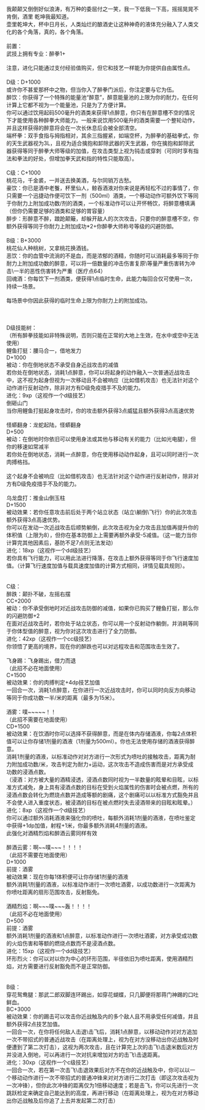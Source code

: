 <title>醉拳大师</title>
<meta name="GENERATOR" content="WinCHM">
<meta http-equiv="Content-Type" content="text/html; charset=gb2312">
<br>我颠颠又倒倒好似浪涛，有万种的委屈付之一笑，我一下低我一下高，摇摇晃晃不肯倒，酒里
乾坤我最知道。
<br>壶里乾坤大，杯中日月长，人类灿烂的酿酒史让这种神奇的液体充分融入了人类文化的各个角落，真的，各个角落。
<br>
<br>前置：
<br>武技上拥有专业：醉拳1+
<br>
<br>注意，进化只能通过支付经验值购买，但它和技艺一样能为你提供自由属性点。
<br>
<br>D级：D+1000
<br>或许你不甚爱那杯中之物，但当你入了醉拳门派后，你注定要与它为伍。
<br>醉饮：你获得了一个特殊的能量池“醉意”，醉意能量池的上限为你的耐力，在任何计算上它都不视为一个能量池，只是为了方便计算。
<br>你可以通过饮用起码500毫升的酒类来获得1点醉意，你只有在醉意槽不空的情况下才能使用各种醉拳大师能力。一般来说饮用500毫升的酒类需要一个整轮动作，并且这样获得的醉意将会在一次长休息后会被全部清空。
<br>端杯拳：双手食指与拇指相对，其余三指握紧，如端空杯，为醉拳的基础拳式，你的天生武器视为3L，且视为适合擒抱和卸除武器的天生武器，你在擒抱和卸除武器获得等同于醉拳大师等级的加值，在攻击类型上视为钝击或穿刺（可同时享有指法和拳法的好处，但增加拳天武和指的特性只能取高）。
<br>
<br>C级：C+1000
<br>桃花马，千金裘，一并送去换美酒，与尔同销万古愁。
<br>豪饮：你已是酒中老餮，杯里仙人，鲸吞酒液对你来说是再轻松不过的事情了，你只需要一个迅捷动作便可饮下一剂（500ml）酒类，一个移动动作可额外饮下等同于你耐力上附加成功数/剂的酒类，一个标准动作可以让开怀畅饮，将醉意槽填满（但你仍需要足够的酒类和足够的胃容量）
<br>醉步：形醉意不醉，踉跄颠簸，却躲开敌人的次次攻击，只要你的醉意槽不空，你额外获得等同于你耐力上附加成功*2+你醉拳大师称号等级的闪避防御。
<br>
<br>B级：B+3000
<br>桃花仙人种桃树，又拿桃花换酒钱。
<br>恶饮：你的血管中流淌的不是血，而是浓郁的酒精，你随时可以消耗最多等同于你耐力上附加成功数的醉意，可以将一倍数量的冲击伤害复原\等量严重伤害转为冲击\一半的恶性伤害转为严重（医疗点64）
<br>回魂酒：你每饮下一剂酒类，便获得1点临时生命，此能力每回合仅可使用一次，持续一场景。
<br>
<br>每场景中你因此获得的临时生命上限为你耐力上的附加成功。
<br>
<br>
<br>
<br>D级技能树：
<br>（所有醉拳技能如非特殊说明，否则只能在正常的大地上生效，在水中或空中无法使用）
<br>鲤鱼打挺：腰马合一，借地发力
<br>D+1000
<br>被动：你在倒地状态不承受自身近战攻击的减值
<br>若你处在倒地状态，消耗1点醉意，你可以将起身的动作融入一次普通近战攻击中，这不视为起身但视为一次移动且不会被响应（比如借机攻击）也无法针对这个动作进行反射动作，除非对方有D级免疫措手不及的能力。
<br>进化：9xp（这视作一个d级技艺）
<br>倒砸山门
<br>当你用鲤鱼打挺起身攻击时，你的攻击额外获得3点威猛且额外获得3点高速优势
<br>
<br>怪蟒翻身：龙蛇起陆，怪蟒翻身
<br>D+500
<br>被动：在倒地时你依旧可以使用身法或其他与移动有关的能力（比如光电腿），但你的移速如常减半
<br>若你处在倒地状态，消耗一点醉意，你在使用移动动作起身，且可以同时进行一次肉搏格挡。
<br>
<br>这个起身不会被响应（比如借机攻击）也无法针对这个动作进行反射动作，除非对方有D级免疫措手不及的能力。
<br>
<br>乌龙盘打：推金山倒玉柱
<br>D+1500
<br>被动效果：若你任意攻击前后处于两个站立状态（站立\躺倒\飞行）你的此次攻击额外获得3点高速优势。
<br>你可以在发动一次近战攻击后顺势躺倒，此次攻击视为全力攻击且加值再提升你的体积值（上限为8），但你在基本防御上上需要再额外承受-5减值。（这一能力当你计算完其他因素后，基防不足7点则无法发动）
<br>进化：18xp（这视作一个dd级技艺）
<br>若你具有飞行能力，可以用此法进行降落，在攻击上额外获得等同于你飞行速度加值。（计算飞行速度加值与载具速度加值的计算方式相同，详情见载具规则）。
<br>
<br>
<br>C级：
<br>醉跌：颠扑不破，左摇右摆
<br>CC+2000
<br>被动：你不承受倒地时对近战攻击防御的减值，如果你已购买了鲤鱼打挺，那么你的闪避防御+2
<br>在面对近战攻击时，若你处于站立状态，你可以用一个反射动作躺倒，并消耗等同于你体型值的醉意，视为你对这次攻击进行了全力防御。
<br>进化：42xp（这视作一个cc级技艺）
<br>你领悟了更高的境界，现在你的醉跌也可以对远程攻击和范围攻击生效了。
<br>
<br>飞身踢：飞身踢出，借力而退
<br>（此招不必在地面使用）
<br>C+1500
<br>被动效果：你的肉搏判定+4dp技艺加值
<br>一回合一次，消耗1点醉意，在你进行一次近战攻击时，你可以同时向反方向移动等同于你成功数一半/米的距离（最多为15米）。
<br>
<br>酒雾：噗~~~~~！！
<br>（此招不需要在地面使用）
<br>CD+1500
<br>被动效果：在饮酒时你可以选择不获得醉意，而是在体内存储酒液，你每2点体积值可以让你存储1剂量的酒液（1剂量为500ml）。你也无法使用存储的酒液获得醉意。
<br>消耗1剂量的酒液，以标准动作对对方进行一次形式为喷吐的接触攻击，距离为耐力附加成功数/米，攻击判定为耐力+运动，这次攻击不造成伤害而是对方承受成功数的浸酒点数。
<br>（浸酒：对方被大量的酒精浸透，浸酒点数同时视为一半数量的眩晕和目眩，以标准方式减免，身上具有浸酒点数的目标在受到火焰属性的伤害时会被点燃，所有的浸酒点数会转化为燃烧点数并造成等额的剧痛，这个剧痛可以以标准方式豁免并且不会使人进入重度状态，被浸酒的目标在被点燃时失去浸酒带来的目眩和眩晕。）
<br>进化：8xp（这视作一个d级技艺）
<br>你可以通过额外消耗酒液来强化你的喷吐，每额外消耗1剂量的酒液，在喷吐鉴定中获得+1dp加值，射程+1米，你最多额外消耗4剂量的酒液。
<br>此强化对酒精烈焰和醉酒云雾同样有效
<br>
<br>醉酒云雾：啊~~噗~~~！！！！
<br>（此招不需要在地面使用）
<br>D+1000
<br>前提：酒雾
<br>被动效果：现在你每1体积便可让你存储1剂量的酒液
<br>额外消耗1剂量的酒液，以标准动作进行一次喷吐酒雾，以成功数进行一次距离为你喷吐距离的扇形范围攻击，反射豁免。
<br>
<br>酒精烈焰：啊~~~噗~~~轰！！！！
<br>（此招不必在地面使用）
<br>D+500
<br>前提：酒雾
<br>额外消耗1剂量的酒液和1点醉意，以标准动作进行一次喷吐酒雾，对方承受成功数的火焰伤害和等额的燃烧点数而不是浸酒点数。
<br>进化：15xp（这视作一个dd级技艺）
<br>环形烈火：你可以对以你为中心的环形范围，半径依旧为喷吐距离，使用酒精烈焰，对方需要进行反射豁免而不是正常防御。
<br>
<br>
<br>B级：
<br>穿花鸳鸯腿：那武二郎双脚连环踢出，如穿花蝴蝶，只几脚便将那蒋门神踢的口吐鲜血。
<br>BC+3000
<br>被动效果：你的踢击可以攻击你近战触及内的多个敌人且不用承受任何减值，并且额外获得2点技艺加值。
<br>一回合一次，在你将任何敌人击退\击飞后，消耗1点醉意，以移动动作对对方追加一次不带招式的普通近战攻击（在距离处理上，视为在对方没移动出你近战触及时便遭到了第二次打击），这视为两次攻击，且在计算完上次的击飞\击退米数后对方并没进入倒地，可以再进行一次对抗来增加对方的击飞\击退距离。
<br>进化：30xp（这视作一个c级技艺）
<br>一回合一次，若在第一次击飞\击退效果后对方不在你的近战触及中，你可以以一个移动动作进行一次不带招式的普通冲锋来对对方进行二次打击（即这次攻击视为一次冲锋），但你此次冲锋的距离仅为1倍移动速度；若是击飞，你可以先进行一次跳跃检定来确定自己能达到的高度，再进行移动（在距离处理上，视为在对方移动出你近战触及后你追了上去并发起第二次打击）